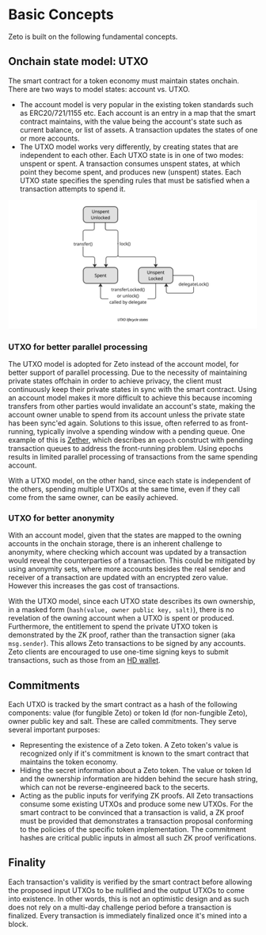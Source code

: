 # Basic Concepts

Zeto is built on the following fundamental concepts.

## Onchain state model: UTXO

The smart contract for a token economy must maintain states onchain. There are two ways to model states: account vs. UTXO.

- The account model is very popular in the existing token standards such as ERC20/721/1155 etc. Each account is an entry in a map that the smart contract maintains, with the value being the account's state such as current balance, or list of assets. A transaction updates the states of one or more accounts.
- The UTXO model works very differently, by creating states that are independent to each other. Each UTXO state is in one of two modes: unspent or spent. A transaction consumes unspent states, at which point they become spent, and produces new (unspent) states. Each UTXO state specifies the spending rules that must be satisfied when a transaction attempts to spend it.

![utxo lifecycle](../images/utxo-lifecycle.jpg)

### UTXO for better parallel processing

The UTXO model is adopted for Zeto instead of the account model, for better support of parallel processing. Due to the necessity of maintaining private states offchain in order to achieve privacy, the client must continuously keep their private states in sync with the smart contract. Using an account model makes it more difficult to achieve this because incoming transfers from other parties would invalidate an account's state, making the account owner unable to spend from its account unless the private state has been sync'ed again. Solutions to this issue, often referred to as front-running, typically involve a spending window with a pending queue. One example of this is [Zether](https://eprint.iacr.org/2019/191), which describes an `epoch` construct with pending transaction queues to address the front-running problem. Using epochs results in limited parallel processing of transactions from the same spending account.

With a UTXO model, on the other hand, since each state is independent of the others, spending multiple UTXOs at the same time, even if they call come from the same owner, can be easily achieved.

### UTXO for better anonymity

With an account model, given that the states are mapped to the owning accounts in the onchain storage, there is an inherent challenge to anonymity, where checking which account was updated by a transaction would reveal the counterparties of a transaction. This could be mitigated by using anonymity sets, where more accounts besides the real sender and receiver of a transaction are updated with an encrypted zero value. However this increases the gas cost of transactions.

With the UTXO model, since each UTXO state describes its own ownership, in a masked form (`hash(value, owner public key, salt)`), there is no revelation of the owning account when a UTXO is spent or produced. Furthermore, the entitlement to spend the private UTXO token is demonstrated by the ZK proof, rather than the transaction signer (aka `msg.sender`). This allows Zeto transactions to be signed by any accounts. Zeto clients are encouraged to use one-time signing keys to submit transactions, such as those from an [HD wallet](https://en.bitcoin.it/wiki/BIP_0032).

## Commitments

Each UTXO is tracked by the smart contract as a hash of the following components: value (for fungible Zeto) or token Id (for non-fungible Zeto), owner public key and salt. These are called commitments. They serve several important purposes:

- Representing the existence of a Zeto token. A Zeto token's value is recognized only if it's commitment is known to the smart contract that maintains the token economy.
- Hiding the secret information about a Zeto token. The value or token Id and the ownership information are hidden behind the secure hash string, which can not be reverse-engineered back to the secerts.
- Acting as the public inputs for verifying ZK proofs. All Zeto transactions consume some existing UTXOs and produce some new UTXOs. For the smart contract to be convinced that a transaction is valid, a ZK proof must be provided that demonstrates a transaction proposal conforming to the policies of the specific token implementation. The commitment hashes are critical public inputs in almost all such ZK proof verifications.

## Finality

Each transaction's validity is verified by the smart contract before allowing the proposed input UTXOs to be nullified and the output UTXOs to come into existence. In other words, this is not an optimistic design and as such does not rely on a multi-day challenge period before a transaction is finalized. Every transaction is immediately finalized once it's mined into a block.
